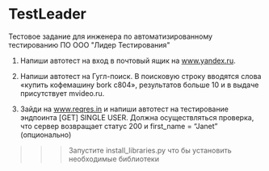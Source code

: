 # TestLeader
Тестовое задание для инженера по автоматизированному тестированию ПО ООО "Лидер Тестирования"

1. Напиши автотест на вход в почтовый ящик на www.yandex.ru.

2. Напиши автотест на Гугл-поиск. В поисковую строку вводятся слова
«купить кофемашину bork c804», результатов больше 10 и в выдаче
присутствует mvideo.ru.

3. Зайди на www.reqres.in и напиши автотест на тестирование эндпоинта [GET]
SINGLE USER.
Должна осуществляться проверка, что сервер возвращает статус 200 и
first_name = “Janet”
(опционально)


>>> Запустите install_libraries.py что бы установить необходимые библиотеки

